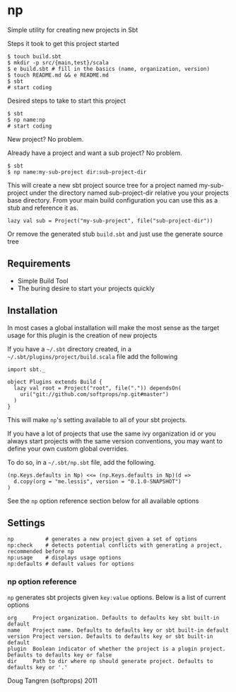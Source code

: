 # np

Simple utility for creating new projects in Sbt

Steps it took to get this project started

    $ touch build.sbt
    $ mkdir -p src/{main,test}/scala
    $ e build.sbt # fill in the basics (name, organization, version)
    $ touch README.md && e README.md
    $ sbt
    # start coding

Desired steps to take to start this project

    $ sbt
    $ np name:np
    # start coding

New project? No problem.

Already have a project and want a sub project? No problem.

    $ sbt
    $ np name:my-sub-project dir:sub-project-dir

This will create a new sbt project source tree for a project named my-sub-project under
the directory named sub-project-dir relative you your projects base directory. From your main build configuration you can use this as a stub and reference it as.

    lazy val sub = Project("my-sub-project", file("sub-project-dir"))

Or remove the generated stub `build.sbt` and just use the generate source tree

## Requirements

- Simple Build Tool
- The buring desire to start your projects quickly

## Installation

In most cases a global installation will make the most sense as the target usage for this plugin is the creation of new projects

If you have a `~/.sbt` directory created, in a `~/.sbt/plugins/project/build.scala` file add the following

    import sbt._

    object Plugins extends Build {
      lazy val root = Project("root", file(".")) dependsOn(
        uri("git://github.com/softprops/np.git#master")
      )
    }

This will make `np`'s setting available to all of your sbt projects.

If you have a lot of projects that use the same ivy organization id or you always start projects with the same version conventions, you may want to define your own custom global overrides.

To do so, in a `~/.sbt/np.sbt` file, add the following.

    (np.Keys.defaults in Np) <<= (np.Keys.defaults in Np)(d =>
      d.copy(org = "me.lessis", version = "0.1.0-SNAPSHOT")
    )

See the `np` option reference section below for all available options

## Settings

    np          # generates a new project given a set of options
    np:check    # detects potential conflicts with generating a project, recommended before np
    np:usage    # displays usage options
    np:defaults # default values for options

### np option reference

`np` generates sbt projects given `key:value` options. Below is a list of current options

    org     Project organization. Defaults to defaults key sbt built-in default
    name    Project name. Defaults to defaults key or sbt built-in default
    version Project version. Defaults to defaults key or sbt built-in default
    plugin  Boolean indicator of whether the project is a plugin project. Defaults to defaults key or false
    dir     Path to dir where np should generate project. Defaults to defaults key or '.'

Doug Tangren (softprops) 2011
